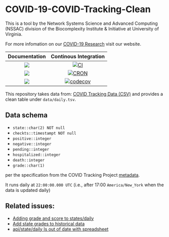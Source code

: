 # COVID-19-COVID-Tracking-Clean

This is a tool by the Network Systems Science and Advanced Computing (NSSAC) division of the Biocomplexity Institute & Initiative at University of Virginia.

For more infomation on our [COVID-19 Research](https://nssac.github.io/covid-19/index) visit our website.

| **Documentation** | **Continous Integration**        |
|:-----------------:|:--------------------------------:|
| [![][dsi]][dsu]   | [![CI][bsi]][bsu]                |
| [![][ddi]][ddu]     | [![CRON][croni]][cronu]          |
| [![][li]][lu]     | [![codecov][codecovi]](codecovu) |

[ddi]: https://img.shields.io/badge/docs-dev-blue?style=plastic
[ddu]: https://uva-bi-sdad.github.io/COVID_Tracking_Clean/dev/
[dsi]: https://img.shields.io/badge/docs-stable-blue?style=plastic
[dsu]: https://uva-bi-sdad.github.io/COVID_Tracking_Clean/stable/
[li]: https://img.shields.io/github/license/uva-bi-sdad/COVID_Tracking_Clean?style=plastic
[lu]: https://choosealicense.com/licenses/zlib/

[bsi]: https://github.com/uva-bi-sdad/COVID_Tracking_Clean/workflows/CI/badge.svg
[bsu]: https://github.com/uva-bi-sdad/COVID_Tracking_Clean/actions?workflow=CI
[croni]: https://github.com/uva-bi-sdad/COVID_Tracking_Clean/workflows/CRON/badge.svg
[cronu]: https://github.com/uva-bi-sdad/COVID_Tracking_Clean/actions?workflow=CRON

[codecovi]: https://codecov.io/gh/uva-bi-sdad/COVID_Tracking_Clean/branch/master/graph/badge.svg
[codecovu]: https://codecov.io/gh/uva-bi-sdad/COVID_Tracking_Clean

This repository takes data from: [COVID Tracking Data (CSV)](https://github.com/COVID19Tracking/covid-tracking-data) and provides a clean table under `data/daily.tsv`.

## Data schema

- `state::char(2) NOT null`
- `checkts::timestampt NOT null`
- `positive::integer`
- `negative::integer`
- `pending::integer`
- `hospitalized::integer`
- `death::integer`
- `grade::char(1)`

per the specification from the COVID Tracking Project [metadata](https://covidtracking.com/about-tracker).

It runs daily at `22:00:00.000 UTC` (i.e., after 17:00 `America/New_York` when the data is updated daily)

## Related issues:
- [Adding grade and score to states/daily](https://github.com/COVID19Tracking/covid-tracking-api/issues/11)
- [Add state grades to historical data](https://github.com/COVID19Tracking/covid-tracking-data/issues/22)
- [api/state/daily Is out of date with spreadsheet](https://github.com/COVID19Tracking/covid-tracking-api/issues/30)
